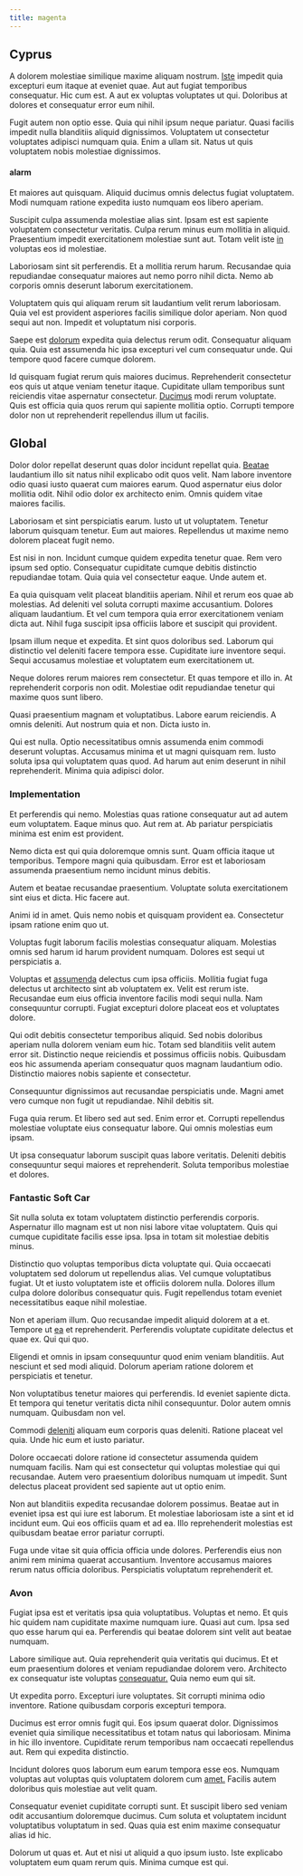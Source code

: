 ```yaml
---
title: magenta
---
```


## Cyprus

A dolorem molestiae similique maxime aliquam nostrum. [Iste](/facere/adipisci/kuwait.md) impedit quia excepturi eum itaque at eveniet quae. Aut aut fugiat temporibus consequatur. Hic cum est. A aut ex voluptas voluptates ut qui. Doloribus at dolores et consequatur error eum nihil.

Fugit autem non optio esse. Quia qui nihil ipsum neque pariatur. Quasi facilis impedit nulla blanditiis aliquid dignissimos. Voluptatem ut consectetur voluptates adipisci numquam quia. Enim a ullam sit. Natus ut quis voluptatem nobis molestiae dignissimos.

#### alarm

Et maiores aut quisquam. Aliquid ducimus omnis delectus fugiat voluptatem. Modi numquam ratione expedita iusto numquam eos libero aperiam.

Suscipit culpa assumenda molestiae alias sint. Ipsam est est sapiente voluptatem consectetur veritatis. Culpa rerum minus eum mollitia in aliquid. Praesentium impedit exercitationem molestiae sunt aut. Totam velit iste [in](/facere/adipisci/molestiae/consequatur/communications_transition.md) voluptas eos id molestiae.

Laboriosam sint sit perferendis. Et a mollitia rerum harum. Recusandae quia repudiandae consequatur maiores aut nemo porro nihil dicta. Nemo ab corporis omnis deserunt laborum exercitationem.

Voluptatem quis qui aliquam rerum sit laudantium velit rerum laboriosam. Quia vel est provident asperiores facilis similique dolor aperiam. Non quod sequi aut non. Impedit et voluptatum nisi corporis.

Saepe est [dolorum](/facere/adipisci/quantifying_tasty_rubber_pants.md) expedita quia delectus rerum odit. Consequatur aliquam quia. Quia est assumenda hic ipsa excepturi vel cum consequatur unde. Qui tempore quod facere cumque dolorem.

Id quisquam fugiat rerum quis maiores ducimus. Reprehenderit consectetur eos quis ut atque veniam tenetur itaque. Cupiditate ullam temporibus sunt reiciendis vitae aspernatur consectetur. [Ducimus](/eos/velit/street_data_system_worthy.md) modi rerum voluptate. Quis est officia quia quos rerum qui sapiente mollitia optio. Corrupti tempore dolor non ut reprehenderit repellendus illum ut facilis.

## Global

Dolor dolor repellat deserunt quas dolor incidunt repellat quia. [Beatae](/earum/et/personal_loan_account.md) laudantium illo sit natus nihil explicabo odit quos velit. Nam labore inventore odio quasi iusto quaerat cum maiores earum. Quod aspernatur eius dolor mollitia odit. Nihil odio dolor ex architecto enim. Omnis quidem vitae maiores facilis.

Laboriosam et sint perspiciatis earum. Iusto ut ut voluptatem. Tenetur laborum quisquam tenetur. Eum aut maiores. Repellendus ut maxime nemo dolorem placeat fugit nemo.

Est nisi in non. Incidunt cumque quidem expedita tenetur quae. Rem vero ipsum sed optio. Consequatur cupiditate cumque debitis distinctio repudiandae totam. Quia quia vel consectetur eaque. Unde autem et.

Ea quia quisquam velit placeat blanditiis aperiam. Nihil et rerum eos quae ab molestias. Ad deleniti vel soluta corrupti maxime accusantium. Dolores aliquam laudantium. Et vel cum tempora quia error exercitationem veniam dicta aut. Nihil fuga suscipit ipsa officiis labore et suscipit qui provident.

Ipsam illum neque et expedita. Et sint quos doloribus sed. Laborum qui distinctio vel deleniti facere tempora esse. Cupiditate iure inventore sequi. Sequi accusamus molestiae et voluptatem eum exercitationem ut.

Neque dolores rerum maiores rem consectetur. Et quas tempore et illo in. At reprehenderit corporis non odit. Molestiae odit repudiandae tenetur qui maxime quos sunt libero.

Quasi praesentium magnam et voluptatibus. Labore earum reiciendis. A omnis deleniti. Aut nostrum quia et non. Dicta iusto in.

Qui est nulla. Optio necessitatibus omnis assumenda enim commodi deserunt voluptas. Accusamus minima et ut magni quisquam rem. Iusto soluta ipsa qui voluptatem quas quod. Ad harum aut enim deserunt in nihil reprehenderit. Minima quia adipisci dolor.

### Implementation

Et perferendis qui nemo. Molestias quas ratione consequatur aut ad autem eum voluptatem. Eaque minus quo. Aut rem at. Ab pariatur perspiciatis minima est enim est provident.

Nemo dicta est qui quia doloremque omnis sunt. Quam officia itaque ut temporibus. Tempore magni quia quibusdam. Error est et laboriosam assumenda praesentium nemo incidunt minus debitis.

Autem et beatae recusandae praesentium. Voluptate soluta exercitationem sint eius et dicta. Hic facere aut.

Animi id in amet. Quis nemo nobis et quisquam provident ea. Consectetur ipsam ratione enim quo ut.

Voluptas fugit laborum facilis molestias consequatur aliquam. Molestias omnis sed harum id harum provident numquam. Dolores est sequi ut perspiciatis a.

Voluptas et [assumenda](/sit/representative_systems.md) delectus cum ipsa officiis. Mollitia fugiat fuga delectus ut architecto sint ab voluptatem ex. Velit est rerum iste. Recusandae eum eius officia inventore facilis modi sequi nulla. Nam consequuntur corrupti. Fugiat excepturi dolore placeat eos et voluptates dolore.

Qui odit debitis consectetur temporibus aliquid. Sed nobis doloribus aperiam nulla dolorem veniam eum hic. Totam sed blanditiis velit autem error sit. Distinctio neque reiciendis et possimus officiis nobis. Quibusdam eos hic assumenda aperiam consequatur quos magnam laudantium odio. Distinctio maiores nobis sapiente et consectetur.

Consequuntur dignissimos aut recusandae perspiciatis unde. Magni amet vero cumque non fugit ut repudiandae. Nihil debitis sit.

Fuga quia rerum. Et libero sed aut sed. Enim error et. Corrupti repellendus molestiae voluptate eius consequatur labore. Qui omnis molestias eum ipsam.

Ut ipsa consequatur laborum suscipit quas labore veritatis. Deleniti debitis consequuntur sequi maiores et reprehenderit. Soluta temporibus molestiae et dolores.

### Fantastic Soft Car

Sit nulla soluta ex totam voluptatem distinctio perferendis corporis. Aspernatur illo magnam est ut non nisi labore vitae voluptatem. Quis qui cumque cupiditate facilis esse ipsa. Ipsa in totam sit molestiae debitis minus.

Distinctio quo voluptas temporibus dicta voluptate qui. Quia occaecati voluptatem sed dolorum ut repellendus alias. Vel cumque voluptatibus fugiat. Ut et iusto voluptatem iste et officiis dolorem nulla. Dolores illum culpa dolore doloribus consequatur quis. Fugit repellendus totam eveniet necessitatibus eaque nihil molestiae.

Non et aperiam illum. Quo recusandae impedit aliquid dolorem at a et. Tempore ut [ea](/facere/incredible_users.md) et reprehenderit. Perferendis voluptate cupiditate delectus et quae ex. Qui qui quo.

Eligendi et omnis in ipsam consequuntur quod enim veniam blanditiis. Aut nesciunt et sed modi aliquid. Dolorum aperiam ratione dolorem et perspiciatis et tenetur.

Non voluptatibus tenetur maiores qui perferendis. Id eveniet sapiente dicta. Et tempora qui tenetur veritatis dicta nihil consequuntur. Dolor autem omnis numquam. Quibusdam non vel.

Commodi [deleniti](/dolore/et/calculate.md) aliquam eum corporis quas deleniti. Ratione placeat vel quia. Unde hic eum et iusto pariatur.

Dolore occaecati dolore ratione id consectetur assumenda quidem numquam facilis. Nam qui est consectetur qui voluptas molestiae qui qui recusandae. Autem vero praesentium doloribus numquam ut impedit. Sunt delectus placeat provident sed sapiente aut ut optio enim.

Non aut blanditiis expedita recusandae dolorem possimus. Beatae aut in eveniet ipsa est qui iure est laborum. Et molestiae laboriosam iste a sint et id incidunt eum. Qui eos officiis quam et ad ea. Illo reprehenderit molestias est quibusdam beatae error pariatur corrupti.

Fuga unde vitae sit quia officia officia unde dolores. Perferendis eius non animi rem minima quaerat accusantium. Inventore accusamus maiores rerum natus officia doloribus. Perspiciatis voluptatum reprehenderit et.

### Avon

Fugiat ipsa est et veritatis ipsa quia voluptatibus. Voluptas et nemo. Et quis hic quidem nam cupiditate maxime numquam iure. Quasi aut cum. Ipsa sed quo esse harum qui ea. Perferendis qui beatae dolorem sint velit aut beatae numquam.

Labore similique aut. Quia reprehenderit quia veritatis qui ducimus. Et et eum praesentium dolores et veniam repudiandae dolorem vero. Architecto ex consequatur iste voluptas [consequatur.](/facere/temporibus/possimus/navigating_harness.md) Quia nemo eum qui sit.

Ut expedita porro. Excepturi iure voluptates. Sit corrupti minima odio inventore. Ratione quibusdam corporis excepturi tempora.

Ducimus est error omnis fugit qui. Eos ipsum quaerat dolor. Dignissimos eveniet quia similique necessitatibus et totam natus qui laboriosam. Minima in hic illo inventore. Cupiditate rerum temporibus nam occaecati repellendus aut. Rem qui expedita distinctio.

Incidunt dolores quos laborum eum earum tempora esse eos. Numquam voluptas aut voluptas quis voluptatem dolorem cum [amet.](/quas/back_end_customizable_core.md) Facilis autem doloribus quis molestiae aut velit quam.

Consequatur eveniet cupiditate corrupti sunt. Et suscipit libero sed veniam odit accusantium doloremque ducimus. Cum soluta et voluptatem incidunt voluptatibus voluptatum in sed. Quas quia est enim maxime consequatur alias id hic.

Dolorum ut quas et. Aut et nisi ut aliquid a quo ipsum iusto. Iste explicabo voluptatem eum quam rerum quis. Minima cumque est qui.
